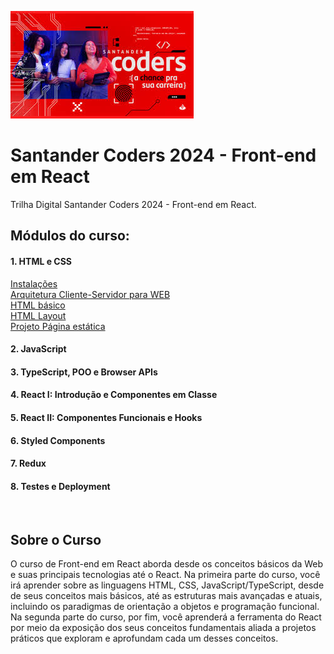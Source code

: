 ![santander-coders-2024](img/santander-coders-2024.jpeg)

# Santander Coders 2024 - Front-end em React

Trilha Digital Santander Coders 2024 - Front-end em React.


## Módulos do curso:
#### 1.   HTML e CSS <br>
[Instalações](1%20-%20HTML%20e%20CSS/1-1-INSTALACOES.md)<br>
[Arquitetura Cliente-Servidor para WEB ](1%20-%20HTML%20e%20CSS/1-2-ARQUITETURA-CLIENTE-SERVIDOR-PARA-WEB.md)<br>
[HTML básico](1%20-%20HTML%20e%20CSS/1-3-HTML-BASICO.md)<br>
[HTML Layout ](1%20-%20HTML%20e%20CSS/1-4-HTML-Layout-CSS.md)<br>
[Projeto Página estática ](1%20-%20HTML%20e%20CSS/1-5-PROJETO-PAGINA-ESTATICA.md)<br>

#### 2.	JavaScript <br>
#### 3.	TypeScript, POO e Browser APIs <br>
#### 4.	React I: Introdução e Componentes em Classe <br>
#### 5.	React II: Componentes Funcionais e Hooks <br>
#### 6.	Styled Components <br>
#### 7.	Redux <br>
#### 8.	Testes e Deployment <br>

<br>

## Sobre o Curso

O curso de Front-end em React aborda desde os conceitos básicos da Web e suas principais tecnologias até o React. Na primeira parte do curso, você irá aprender sobre as linguagens HTML, CSS, JavaScript/TypeScript, desde de seus conceitos mais básicos, até as estruturas mais avançadas e atuais, incluindo os paradigmas de orientação a objetos e programação funcional. Na segunda parte do curso, por fim, você aprenderá a ferramenta do React por meio da exposição dos seus conceitos fundamentais aliada a projetos práticos que exploram e aprofundam cada um desses conceitos.
